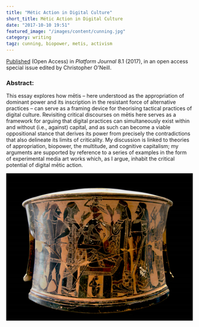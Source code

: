 ```yaml
---
title: "Métic Action in Digital Culture"
short_title: Métic Action in Digital Culture
date: "2017-10-10 19:51"
featured_image: "/images/content/cunning.jpg"
category: writing
tagz: cunning, biopower, metis, activism
---
```


[Published](https://platformjmc.com/2017/08/08/vol-8-1-cunning-knowledge-and-media-technologies/) (Open Access) in _Platform Journal_ 8.1 (2017), in an open access special issue edited by Christopher O'Neill.

### Abstract:

This essay explores how mētis – here understood as the appropriation of dominant power and its inscription in the resistant force of alternative practices – can serve as a framing device for theorising tactical practices of digital culture. Revisiting critical discourses on mētis here serves as a framework for arguing that digital practices can simultaneously exist within and without (i.e., against) capital, and as such can become a viable oppositional stance that derives its power from precisely the contradictions that also delineate its limits of criticality. My discussion is linked to theories of appropriation, biopower, the multitude, and cognitive capitalism; my arguments are supported by reference to a series of examples in the form of experimental media art works which, as I argue, inhabit the critical potential of digital mētic action.

![](/images/content/cunning.jpg)

